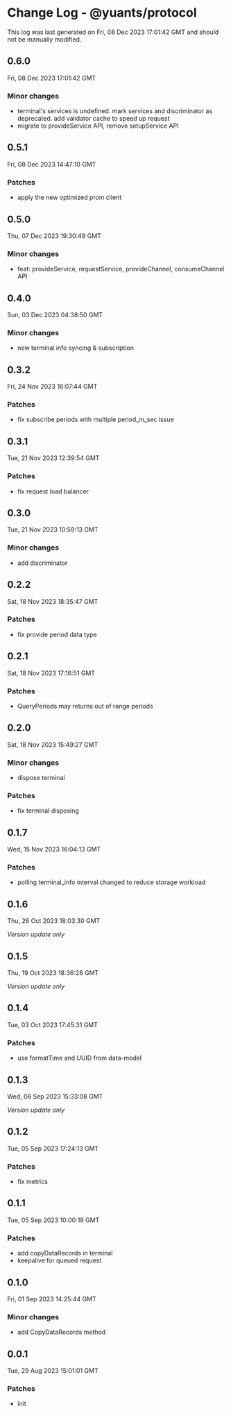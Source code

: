 # Change Log - @yuants/protocol

This log was last generated on Fri, 08 Dec 2023 17:01:42 GMT and should not be manually modified.

## 0.6.0
Fri, 08 Dec 2023 17:01:42 GMT

### Minor changes

- terminal's services is undefined. mark services and discriminator as deprecated. add validator cache to speed up request
- migrate to provideService API, remove setupService API

## 0.5.1
Fri, 08 Dec 2023 14:47:10 GMT

### Patches

- apply the new optimized prom client

## 0.5.0
Thu, 07 Dec 2023 19:30:49 GMT

### Minor changes

- feat: provideService, requestService, provideChannel, consumeChannel API

## 0.4.0
Sun, 03 Dec 2023 04:38:50 GMT

### Minor changes

- new terminal info syncing & subscription

## 0.3.2
Fri, 24 Nov 2023 16:07:44 GMT

### Patches

- fix subscribe periods with multiple period_in_sec issue

## 0.3.1
Tue, 21 Nov 2023 12:39:54 GMT

### Patches

- fix request load balancer

## 0.3.0
Tue, 21 Nov 2023 10:59:13 GMT

### Minor changes

- add discriminator

## 0.2.2
Sat, 18 Nov 2023 18:35:47 GMT

### Patches

- fix provide period data type

## 0.2.1
Sat, 18 Nov 2023 17:16:51 GMT

### Patches

- QueryPeriods may returns out of range periods

## 0.2.0
Sat, 18 Nov 2023 15:49:27 GMT

### Minor changes

- dispose terminal

### Patches

- fix terminal disposing

## 0.1.7
Wed, 15 Nov 2023 16:04:13 GMT

### Patches

- polling terminal_info interval changed to reduce storage workload

## 0.1.6
Thu, 26 Oct 2023 18:03:30 GMT

_Version update only_

## 0.1.5
Thu, 19 Oct 2023 18:36:28 GMT

_Version update only_

## 0.1.4
Tue, 03 Oct 2023 17:45:31 GMT

### Patches

- use formatTime and UUID from data-model

## 0.1.3
Wed, 06 Sep 2023 15:33:08 GMT

_Version update only_

## 0.1.2
Tue, 05 Sep 2023 17:24:13 GMT

### Patches

- fix metrics

## 0.1.1
Tue, 05 Sep 2023 10:00:19 GMT

### Patches

- add copyDataRecords in terminal
- keepalive for queued request

## 0.1.0
Fri, 01 Sep 2023 14:25:44 GMT

### Minor changes

- add CopyDataRecords method

## 0.0.1
Tue, 29 Aug 2023 15:01:01 GMT

### Patches

- init

